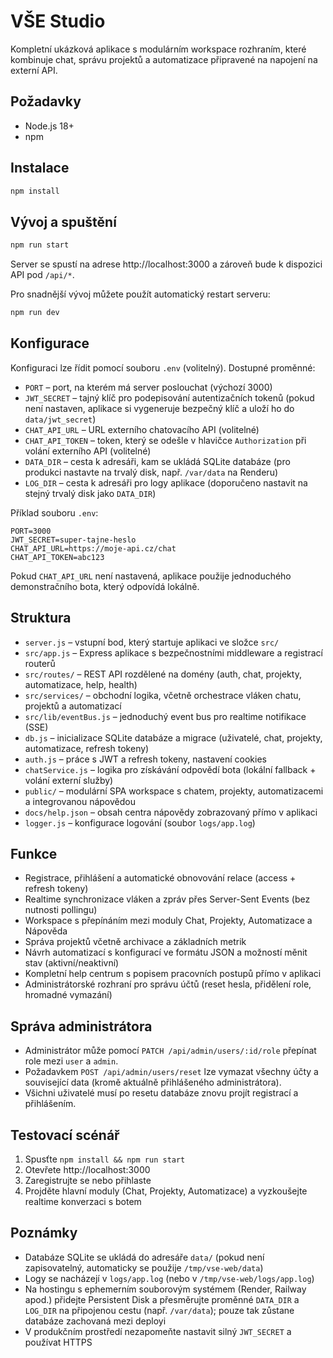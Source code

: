 # VŠE Studio

Kompletní ukázková aplikace s modulárním workspace rozhraním, které kombinuje chat, správu projektů a automatizace připravené na napojení na externí API.

## Požadavky

- Node.js 18+
- npm

## Instalace

```bash
npm install
```

## Vývoj a spuštění

```bash
npm run start
```

Server se spustí na adrese http://localhost:3000 a zároveň bude k dispozici API pod `/api/*`.

Pro snadnější vývoj můžete použít automatický restart serveru:

```bash
npm run dev
```

## Konfigurace

Konfiguraci lze řídit pomocí souboru `.env` (volitelný). Dostupné proměnné:

- `PORT` – port, na kterém má server poslouchat (výchozí 3000)
- `JWT_SECRET` – tajný klíč pro podepisování autentizačních tokenů (pokud není nastaven, aplikace si vygeneruje bezpečný
  klíč a uloží ho do `data/jwt_secret`)
- `CHAT_API_URL` – URL externího chatovacího API (volitelné)
- `CHAT_API_TOKEN` – token, který se odešle v hlavičce `Authorization` při volání externího API (volitelné)
- `DATA_DIR` – cesta k adresáři, kam se ukládá SQLite databáze (pro produkci nastavte na trvalý disk, např. `/var/data` na Renderu)
- `LOG_DIR` – cesta k adresáři pro logy aplikace (doporučeno nastavit na stejný trvalý disk jako `DATA_DIR`)

Příklad souboru `.env`:

```
PORT=3000
JWT_SECRET=super-tajne-heslo
CHAT_API_URL=https://moje-api.cz/chat
CHAT_API_TOKEN=abc123
```

Pokud `CHAT_API_URL` není nastavená, aplikace použije jednoduchého demonstračního bota, který odpovídá lokálně.

## Struktura

- `server.js` – vstupní bod, který startuje aplikaci ve složce `src/`
- `src/app.js` – Express aplikace s bezpečnostními middleware a registrací routerů
- `src/routes/` – REST API rozdělené na domény (auth, chat, projekty, automatizace, help, health)
- `src/services/` – obchodní logika, včetně orchestrace vláken chatu, projektů a automatizací
- `src/lib/eventBus.js` – jednoduchý event bus pro realtime notifikace (SSE)
- `db.js` – inicializace SQLite databáze a migrace (uživatelé, chat, projekty, automatizace, refresh tokeny)
- `auth.js` – práce s JWT a refresh tokeny, nastavení cookies
- `chatService.js` – logika pro získávání odpovědí bota (lokální fallback + volání externí služby)
- `public/` – modulární SPA workspace s chatem, projekty, automatizacemi a integrovanou nápovědou
- `docs/help.json` – obsah centra nápovědy zobrazovaný přímo v aplikaci
- `logger.js` – konfigurace logování (soubor `logs/app.log`)

## Funkce

- Registrace, přihlášení a automatické obnovování relace (access + refresh tokeny)
- Realtime synchronizace vláken a zpráv přes Server-Sent Events (bez nutnosti pollingu)
- Workspace s přepínáním mezi moduly Chat, Projekty, Automatizace a Nápověda
- Správa projektů včetně archivace a základních metrik
- Návrh automatizací s konfigurací ve formátu JSON a možností měnit stav (aktivní/neaktivní)
- Kompletní help centrum s popisem pracovních postupů přímo v aplikaci
- Administrátorské rozhraní pro správu účtů (reset hesla, přidělení role, hromadné vymazání)

## Správa administrátora


- Administrátor může pomocí `PATCH /api/admin/users/:id/role` přepínat role mezi `user` a `admin`.
- Požadavkem `POST /api/admin/users/reset` lze vymazat všechny účty a související data (kromě aktuálně přihlášeného administrátora).
- Všichni uživatelé musí po resetu databáze znovu projít registrací a přihlášením.



## Testovací scénář

1. Spusťte `npm install && npm run start`
2. Otevřete http://localhost:3000
3. Zaregistrujte se nebo přihlaste
4. Projděte hlavní moduly (Chat, Projekty, Automatizace) a vyzkoušejte realtime konverzaci s botem

## Poznámky

- Databáze SQLite se ukládá do adresáře `data/` (pokud není zapisovatelný, automaticky se použije `/tmp/vse-web/data`)
- Logy se nacházejí v `logs/app.log` (nebo v `/tmp/vse-web/logs/app.log`)
- Na hostingu s ephemerním souborovým systémem (Render, Railway apod.) přidejte Persistent Disk a přesměrujte proměnné `DATA_DIR`
  a `LOG_DIR` na připojenou cestu (např. `/var/data`); pouze tak zůstane databáze zachovaná mezi deployi
- V produkčním prostředí nezapomeňte nastavit silný `JWT_SECRET` a používat HTTPS
